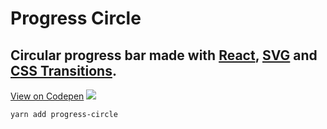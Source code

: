 # Progress Circle
## Circular progress bar made with [React], [SVG] and [CSS Transitions].
[View on Codepen][Progress Circle Codepen]
![](http://i.giphy.com/l3q2TmsV9FuNzyabK.gif)
```bash
yarn add progress-circle
```
[Progress Circle Codepen]: http://codepen.io/iddan/pen/WRdzzv
[React]: https://facebook.github.io/react/
[SVG]: https://developer.mozilla.org/en-US/docs/Web/SVG
[CSS Transitions]: https://developer.mozilla.org/en-US/docs/Web/CSS/CSS_Transitions/Using_CSS_transitions
